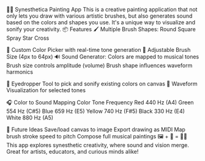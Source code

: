 🎨🧠 Synesthetica Painting App 
This is a creative painting application that not only lets you draw with various artistic brushes, but also generates sound based on the colors and shapes you use. It's a unique way to visualize and sonify your creativity. 
📦 Features 
🖌️ Multiple Brush Shapes: Round Square Spray Star Cross

🎨 Custom Color Picker with real-time tone generation 📏 Adjustable Brush Size (4px to 64px) 🔊 Sound Generator: Colors are mapped to musical tones Brush size controls amplitude (volume) Brush shape influences waveform harmonics

🧪 Eyedropper Tool to pick and sonify existing colors on canvas 🔁 Waveform Visualization for selected tones

🎧 Color to Sound Mapping Color Tone Frequency Red 440 Hz (A4) Green 554 Hz (C#5) Blue 659 Hz (E5) Yellow 740 Hz (F#5) Black 330 Hz (E4) White 880 Hz (A5)

🧩 Future Ideas Save/load canvas to image Export drawing as MIDI Map brush stroke speed to pitch Compose full musical paintings 
🖼️ + 🎵 = 🧠💡 
This app explores synesthetic creativity, where sound and vision merge. Great for artists, educators, and curious minds alike!
